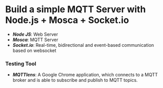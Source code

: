 # Build a simple MQTT Server with Node.js + Mosca + Socket.io

* <em><b>Node JS</b></em>: Web Server
* <em><b>Mosca</b></em>: MQTT Server
* <em><b>Socket.io</b></em>: Real-time, bidirectional and event-based communication based on websocket

### Testing Tool
* <em><b>MQTTlens</b></em>: A Google Chrome application, which connects to a MQTT broker and is able to subscribe and publish to MQTT topics.
